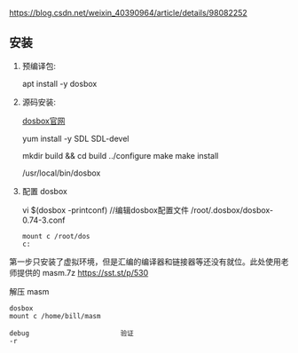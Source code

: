 https://blog.csdn.net/weixin_40390964/article/details/98082252

## 安装

1. 预编译包:

    apt install -y dosbox


2. 源码安装:

    [dosbox官网](https://www.dosbox.com/download.php?main=1)

    yum install -y SDL SDL-devel

    mkdir build && cd build
    ../configure
    make
    make install

    /usr/local/bin/dosbox

3. 配置 dosbox

    vi $(dosbox -printconf)     //编辑dosbox配置文件
        /root/.dosbox/dosbox-0.74-3.conf

    ```
    mount c /root/dos
    c:
    ```

第一步只安装了虚拟环境，但是汇编的编译器和链接器等还没有就位。此处使用老师提供的 masm.7z
https://sst.st/p/530


解压 masm 

    dosbox
    mount c /home/bill/masm

    debug                       验证
    -r
